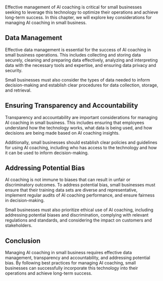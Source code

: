 
Effective management of AI coaching is critical for small businesses seeking to leverage this technology to optimize their operations and achieve long-term success. In this chapter, we will explore key considerations for managing AI coaching in small business.

Data Management
---------------

Effective data management is essential for the success of AI coaching in small business operations. This includes collecting and storing data securely, cleaning and preparing data effectively, analyzing and interpreting data with the necessary tools and expertise, and ensuring data privacy and security.

Small businesses must also consider the types of data needed to inform decision-making and establish clear procedures for data collection, storage, and retrieval.

Ensuring Transparency and Accountability
----------------------------------------

Transparency and accountability are important considerations for managing AI coaching in small business. This includes ensuring that employees understand how the technology works, what data is being used, and how decisions are being made based on AI coaching insights.

Additionally, small businesses should establish clear policies and guidelines for using AI coaching, including who has access to the technology and how it can be used to inform decision-making.

Addressing Potential Bias
-------------------------

AI coaching is not immune to biases that can result in unfair or discriminatory outcomes. To address potential bias, small businesses must ensure that their training data sets are diverse and representative, implement regular audits of AI coaching performance, and ensure fairness in decision-making.

Small businesses must also prioritize ethical use of AI coaching, including addressing potential biases and discrimination, complying with relevant regulations and standards, and considering the impact on customers and stakeholders.

Conclusion
----------

Managing AI coaching in small business requires effective data management, transparency and accountability, and addressing potential bias. By following best practices for managing AI coaching, small businesses can successfully incorporate this technology into their operations and achieve long-term success.
